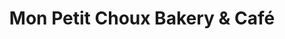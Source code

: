 ---
title: "Mon Petit Choux Bakery & Café"
url: /nanaimo/mon-petit-choux-bakery-and-cafe/
shop: bakery
---